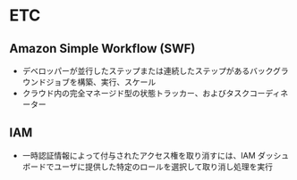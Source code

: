 # ETC
## Amazon Simple Workflow (SWF)
* デベロッパーが並行したステップまたは連続したステップがあるバックグラウンドジョブを構築、実行、スケール
* クラウド内の完全マネージド型の状態トラッカー、およびタスクコーディネーター

## IAM
* 一時認証情報によって付与されたアクセス権を取り消すには、IAM ダッシュボードでユーザに提供した特定のロールを選択して取り消し処理を実行